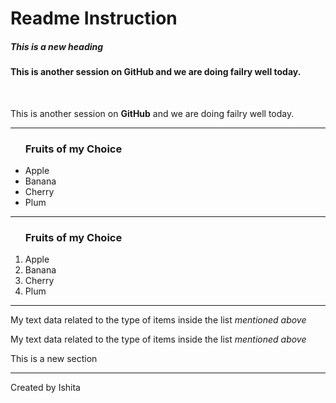 <!DOCTYPE html> 
<html lang="en">
<head>
<body>
  <h1>Readme Instruction</h1>
<h5>This is a new heading</h5>
<h4>This is another session on GitHub and we are doing failry well today.</h4>
<br>
<p>This is another session on <b>GitHub</b> and we are doing failry well today.</p>
<hr>
<ul>
<H3>Fruits of my Choice</H3>
<li>Apple</li>
<li>Banana</li>
<li>Cherry</li>
<li>Plum</li>
</ul>
<hr>
<ol>
<H3>Fruits of my Choice</H3>
<li>Apple</li>
<li>Banana</li>
<li>Cherry</li>
<li>Plum</li>
</ol>
<hr>
<p>My text data related to the type of items inside the list <em> mentioned above </em></p>
<p>My text data related to the type of items inside the list <i> mentioned above </i></p>
<div>This is a new section</div>

<hr>
<footer>Created by Ishita</footer>


</body>
</head>

